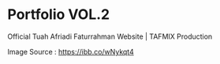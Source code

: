 # Portfolio VOL.2
Official Tuah Afriadi Faturrahman Website | TAFMIX Production

Image Source : https://ibb.co/wNykqt4
